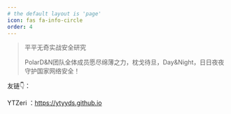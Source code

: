 ```yaml
---
# the default layout is 'page'
icon: fas fa-info-circle
order: 4
---
```


>  平平无奇实战安全研究
>
>  PolarD&N团队全体成员愿尽绵薄之力，枕戈待旦，Day&Night，日日夜夜守护国家网络安全！



友链👇：

YTZeri ：<https://ytyyds.github.io>



